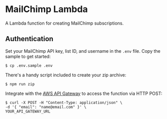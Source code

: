 # MailChimp Lambda

A Lambda function for creating MailChimp subscriptions.

##  Authentication

Set your MailChimp API key, list ID, and username in the `.env` file. Copy the
sample to get started:

```
$ cp .env.sample .env
```

There's a handy script included to create your zip archive:

```
$ npm run zip
```

Integrate with the
[AWS API Gateway](http://docs.aws.amazon.com/lambda/latest/dg/gs-amazon-gateway-integration.html)
to access the function via HTTP POST:

```
$ curl -X POST -H "Content-Type: application/json" \
-d '{ "email": "name@email.com" }' \
YOUR_API_GATEWAY_URL
```
